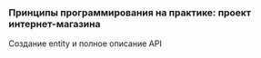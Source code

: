 ### Принципы программирования на практике: проект интернет-магазина

Создание entity и полное описание API